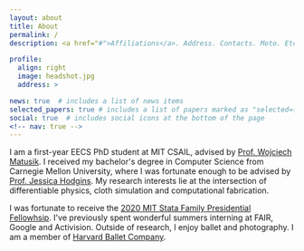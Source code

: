 ```yaml
---
layout: about
title: About
permalink: /
description: <a href="#">Affiliations</a>. Address. Contacts. Moto. Etc.

profile:
  align: right
  image: headshot.jpg
  address: >

news: true  # includes a list of news items
selected_papers: true # includes a list of papers marked as "selected={true}"
social: true  # includes social icons at the bottom of the page
<!-- nav: true -->
---
```


I am a first-year EECS PhD student at MIT CSAIL, advised by [Prof. Wojciech Matusik](https://cdfg.csail.mit.edu/wojciech). I received my bachelor's degree in Computer Science from Carnegie Mellon University, where I was fortunate enough to be advised by [Prof. Jessica Hodgins](https://www.cs.cmu.edu/~jkh/). My research interests lie at the intersection of differentiable physics, cloth simulation and computational fabrication.

I was fortunate to receive the [2020 MIT Stata Family Presidential Fellowhsip](https://oge.mit.edu/finances/fellowships/presidential/). I've previously spent wonderful summers interning at FAIR, Google and Activision.  Outside of research, I enjoy ballet and photography. I am a member of [Harvard Ballet Company](https://www.harvardballetcompany.org/).
